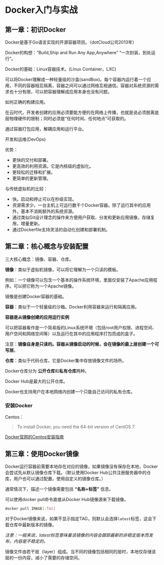 # Docker入门与实战

## 第一章：初识Docker

Docker是基于Go语言实现的开源容器项目。（dotCloud公司2013年）

Docker的构想：“Build,Ship and Run Any App,Anywhere”	“一次封装，到处运行”。

Docker的基础：Linux容器技术。(Linux  Container，LXC)

可以将Docker理解成一种轻量级的沙盒(sandBox)。每个容器内运行着一个应用，不同的容器相互隔离，容器之间可以通过网络互相通信。容器对系统资源的需求也十分有限，可以把容器理解成应用本身也没有问题。

如何正确的构建应用。

在云时代，开发者创建的应用必须要能方便的在网络上传播，也就是说必须脱离底层物理硬件的限制；同时必须是“任何时间、任何地点”可获取的。

通过容器打包应用，解耦应用和运行平台。

开发和运维(DevOps)

优势：

* 更快的交付和部署。
* 更高效的利用资源。它是内核级的虚拟化。
* 更轻松的迁移和扩展。
* 更简单的更新管理。



与传统虚拟机的比较：

* 快。启动和停止可以在秒级实现。
* 资源需求少，一台主机上可运行数千个Docker容器。除了运行其中的应用外，基本不消耗额外的系统资源。
* 通过类似Git设计理念的操作来方便用户获取、分发和更新应用镜像，存储复用，增量更新。
* 通过Dockerfile支持灵活的自动化创建和部署机制。



## 第二章：核心概念与安装配置

三大核心概念：镜像、容器、仓库。

**镜像**：类似于虚拟机镜像，可以将它理解为一个只读的模板。

例如：一个镜像可以包含一个基本的操作系统环境，里面仅安装了Apache应用程序。可以把它称为一个Apache镜像。

镜像是创建Docker容器的基础。



**容器**：类似于一个轻量级的沙箱。Docker利用容器来运行和隔离应用。

**容器是从镜像创建的应用运行实例**

可以把容器看作是一个简易版的Linux系统环境（包括root用户权限、进程空间、用户空间和网络空间等）以及运行在其中的应用程序打包而成的盒子。

注意：**镜像自身是只读的。容器从镜像启动的时候，会在镜像的最上层创建一个可写层**。



**仓库**：类似于代码仓库，它是Docker集中存放镜像文件的场所。

Docker仓库分为 **公开仓库**和**私有仓库**两种。

Docker Hub是最大的公开仓库。

Docker也支持用户在本地网络内创建一个只能自己访问的私有仓库。



### 安装Docker

Centos：

>To install Docker, you need the 64-bit version of CentOS 7.

[Docker官网的Centos安装指南](https://docs.docker.com/engine/installation/linux/centos/#/prerequisites)



## 第三章：使用Docker镜像

Docker运行容器前需要本地存在对应的镜像，如果镜像没有保存在本地，Docker会尝试先从默认镜像仓库下载。（默认使用Docker Hub公共注册服务器中的仓库，用户也可以通过配置，使用自定义的镜像仓库。）

通常情况下，描述一个镜像需要包括 **“名称+标签”** 信息。

可以使用docker pull命令直接从Docker Hub镜像源来下载镜像。

```Bash
docker pull IMAGE[:TAG]
```

对于Docker镜像来说，如果不显示指定TAG，则默认会选择`latest`标签，这会下载仓库中最新版本的镜像。

*注意：一般来说，latest标签意味着该镜像的内容会跟踪最新的非稳定版本而发布，内容是不稳定的。*

镜像文件由若干层（layer）组成。当不同的镜像包括相同的层时，本地仅存储该层的一份内容，减小了需要的存储空间。







